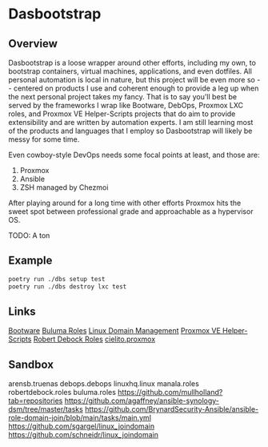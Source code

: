 # Dasbootstrap

## Overview

Dasbootstrap is a loose wrapper around other efforts, including my own, to bootstrap containers, virtual machines, applications, and even dotfiles.  All personal automation is local in nature, but this project will be even more so -- centered on products I use and coherent enough to provide a leg up when the next personal project takes my fancy.  That is to say you'll best be served by the frameworks I wrap like Bootware, DebOps, Proxmox LXC roles, and Proxmox VE Helper-Scripts projects that do aim to provide extensibility and are written by automation experts.  I am still learning most of the products and languages that I employ so Dasbootstrap will likely be messy for some time.

Even cowboy-style DevOps needs some focal points at least, and those are:

1. Proxmox
2. Ansible
3. ZSH managed by Chezmoi

After playing around for a long time with other efforts Proxmox hits the sweet spot between professional grade and approachable as a hypervisor OS.  

TODO: A ton

## Example

```bash
poetry run ./dbs setup test
poetry run ./dbs destroy lxc test
```

## Links

[Bootware](https://github.com/scruffaluff/bootware)
[Buluma Roles](https://galaxy.ansible.com/ui/repo/published/buluma/roles/docs/)
[Linux Domain Management](https://github.com/EddyMaestroDev/linux_domain_mgmt)
[Proxmox VE Helper-Scripts](https://tteck.github.io/Proxmox/)
[Robert Debock Roles](https://robertdebock.nl/ansible.html)
[cielito.proxmox](https://galaxy.ansible.com/ui/repo/published/cielito/proxmox/content/role/create_lxc/)

## Sandbox 

arensb.truenas
debops.debops
linuxhq.linux
manala.roles
robertdebock.roles
buluma.roles
https://github.com/mullholland?tab=repositories
https://github.com/agaffney/ansible-synology-dsm/tree/master/tasks
https://github.com/BrynardSecurity-Ansible/ansible-role-domain-join/blob/main/tasks/main.yml
https://github.com/sgargel/linux_joindomain
https://github.com/schneidr/linux_joindomain
